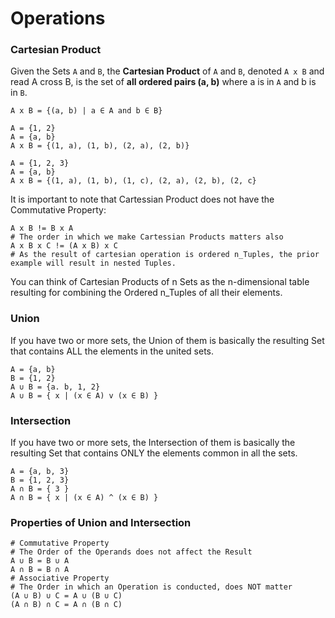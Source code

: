 # Operations

### Cartesian Product
Given the Sets `A` and `B`, the **Cartesian Product** of `A` and `B`, denoted `A x B` and read A cross B, is the set of **all ordered pairs (a, b)** where a is in `A` and b is in `B`.
```
A x B = {(a, b) | a ∈ A and b ∈ B}
```
```
A = {1, 2}
A = {a, b}
A x B = {(1, a), (1, b), (2, a), (2, b)}

A = {1, 2, 3}
A = {a, b}
A x B = {(1, a), (1, b), (1, c), (2, a), (2, b), (2, c}
```
It is important to note that Cartessian Product does not have the Commutative Property:
```
A x B != B x A
# The order in which we make Cartessian Products matters also
A x B x C != (A x B) x C
# As the result of cartesian operation is ordered n_Tuples, the prior example will result in nested Tuples.
```
You can think of Cartesian Products of n Sets as the n-dimensional table resulting for combining the Ordered n_Tuples of all their elements.

### Union
If you have two or more sets, the Union of them is basically the resulting Set that contains ALL the elements in the united sets.
```
A = {a, b}
B = {1, 2}
A ∪ B = {a. b, 1, 2}
A ∪ B = { x | (x ∈ A) v (x ∈ B) }
```

### Intersection
If you have two or more sets, the Intersection of them is basically the resulting Set that contains ONLY the elements common in all the sets.
```
A = {a, b, 3}
B = {1, 2, 3}
A ∩ B = { 3 }
A ∩ B = { x | (x ∈ A) ^ (x ∈ B) }
```

### Properties of Union and Intersection
```
# Commutative Property
# The Order of the Operands does not affect the Result
A ∪ B = B ∪ A
A ∩ B = B ∩ A
# Associative Property
# The Order in which an Operation is conducted, does NOT matter
(A ∪ B) ∪ C = A ∪ (B ∪ C)
(A ∩ B) ∩ C = A ∩ (B ∩ C)
```